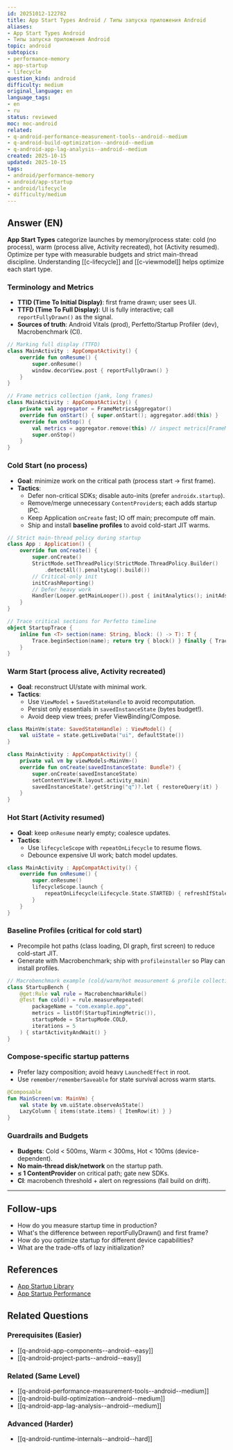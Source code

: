 ```yaml
---
id: 20251012-122782
title: App Start Types Android / Типы запуска приложения Android
aliases:
- App Start Types Android
- Типы запуска приложения Android
topic: android
subtopics:
- performance-memory
- app-startup
- lifecycle
question_kind: android
difficulty: medium
original_language: en
language_tags:
- en
- ru
status: reviewed
moc: moc-android
related:
- q-android-performance-measurement-tools--android--medium
- q-android-build-optimization--android--medium
- q-android-app-lag-analysis--android--medium
created: 2025-10-15
updated: 2025-10-15
tags:
- android/performance-memory
- android/app-startup
- android/lifecycle
- difficulty/medium
---
```


## Answer (EN)
**App Start Types** categorize launches by memory/process state: cold (no process), warm (process alive, Activity recreated), hot (Activity resumed). Optimize per type with measurable budgets and strict main-thread discipline. Understanding [[c-lifecycle]] and [[c-viewmodel]] helps optimize each start type.

### Terminology and Metrics
- **TTID (Time To Initial Display)**: first frame drawn; user sees UI.
- **TTFD (Time To Full Display)**: UI is fully interactive; call `reportFullyDrawn()` as the signal.
- **Sources of truth**: Android Vitals (prod), Perfetto/Startup Profiler (dev), Macrobenchmark (CI).

```kotlin
// Marking full display (TTFD)
class MainActivity : AppCompatActivity() {
    override fun onResume() {
        super.onResume()
        window.decorView.post { reportFullyDrawn() }
    }
}
```

```kotlin
// Frame metrics collection (jank, long frames)
class MainActivity : AppCompatActivity() {
    private val aggregator = FrameMetricsAggregator()
    override fun onStart() { super.onStart(); aggregator.add(this) }
    override fun onStop() {
        val metrics = aggregator.remove(this) // inspect metrics[FrameMetricsAggregator.TOTAL_INDEX]
        super.onStop()
    }
}
```

### Cold Start (no process)
- **Goal**: minimize work on the critical path (process start → first frame).
- **Tactics**:
  - Defer non-critical SDKs; disable auto-inits (prefer `androidx.startup`).
  - Remove/merge unnecessary `ContentProvider`s; each adds startup IPC.
  - Keep Application `onCreate` fast; IO off main; precompute off main.
  - Ship and install **baseline profiles** to avoid cold-start JIT warms.

```kotlin
// Strict main-thread policy during startup
class App : Application() {
    override fun onCreate() {
        super.onCreate()
        StrictMode.setThreadPolicy(StrictMode.ThreadPolicy.Builder()
            .detectAll().penaltyLog().build())
        // Critical-only init
        initCrashReporting()
        // Defer heavy work
        Handler(Looper.getMainLooper()).post { initAnalytics(); initAds() }
    }
}
```

```kotlin
// Trace critical sections for Perfetto timeline
object StartupTrace {
    inline fun <T> section(name: String, block: () -> T): T {
        Trace.beginSection(name); return try { block() } finally { Trace.endSection() }
    }
}
```

### Warm Start (process alive, Activity recreated)
- **Goal**: reconstruct UI/state with minimal work.
- **Tactics**:
  - Use `ViewModel` + `SavedStateHandle` to avoid recomputation.
  - Persist only essentials in `savedInstanceState` (bytes budget!).
  - Avoid deep view trees; prefer ViewBinding/Compose.

```kotlin
class MainVm(state: SavedStateHandle) : ViewModel() {
    val uiState = state.getLiveData("ui", defaultState())
}

class MainActivity : AppCompatActivity() {
    private val vm by viewModels<MainVm>()
    override fun onCreate(savedInstanceState: Bundle?) {
        super.onCreate(savedInstanceState)
        setContentView(R.layout.activity_main)
        savedInstanceState?.getString("q")?.let { restoreQuery(it) }
    }
}
```

### Hot Start (Activity resumed)
- **Goal**: keep `onResume` nearly empty; coalesce updates.
- **Tactics**:
  - Use `lifecycleScope` with `repeatOnLifecycle` to resume flows.
  - Debounce expensive UI work; batch model updates.

```kotlin
class MainActivity : AppCompatActivity() {
    override fun onResume() {
        super.onResume()
        lifecycleScope.launch {
            repeatOnLifecycle(Lifecycle.State.STARTED) { refreshIfStale() }
        }
    }
}
```

### Baseline Profiles (critical for cold start)
- Precompile hot paths (class loading, DI graph, first screen) to reduce cold-start JIT.
- Generate with Macrobenchmark; ship with `profileinstaller` so Play can install profiles.

```kotlin
// Macrobenchmark example (cold/warm/hot measurement & profile collection)
class StartupBench {
    @get:Rule val rule = MacrobenchmarkRule()
    @Test fun cold() = rule.measureRepeated(
        packageName = "com.example.app",
        metrics = listOf(StartupTimingMetric()),
        startupMode = StartupMode.COLD,
        iterations = 5
    ) { startActivityAndWait() }
}
```

### Compose-specific startup patterns
- Prefer lazy composition; avoid heavy `LaunchedEffect` in root.
- Use `remember/rememberSaveable` for state survival across warm starts.

```kotlin
@Composable
fun MainScreen(vm: MainVm) {
    val state by vm.uiState.observeAsState()
    LazyColumn { items(state.items) { ItemRow(it) } }
}
```

### Guardrails and Budgets
- **Budgets**: Cold < 500ms, Warm < 300ms, Hot < 100ms (device-dependent).
- **No main-thread disk/network** on the startup path.
- **≤ 1 ContentProvider** on critical path; gate new SDKs.
- **CI**: macrobench threshold + alert on regressions (fail build on drift).

---

## Follow-ups

- How do you measure startup time in production?
- What's the difference between reportFullyDrawn() and first frame?
- How do you optimize startup for different device capabilities?
- What are the trade-offs of lazy initialization?

## References

- [App Startup Library](https://developer.android.com/topic/libraries/app-startup)
- [App Startup Performance](https://developer.android.com/topic/performance/vitals/launch-time)

## Related Questions

### Prerequisites (Easier)
- [[q-android-app-components--android--easy]]
- [[q-android-project-parts--android--easy]]

### Related (Same Level)
- [[q-android-performance-measurement-tools--android--medium]]
- [[q-android-build-optimization--android--medium]]
- [[q-android-app-lag-analysis--android--medium]]

### Advanced (Harder)
- [[q-android-runtime-internals--android--hard]]